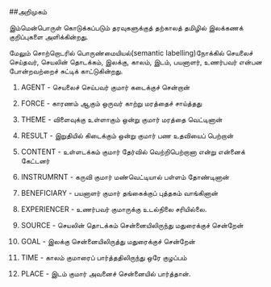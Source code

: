 ##அறிமுகம்

இம்மென்பொருள் கொடுக்கப்படும் தரவுகளுக்குத் தற்காலத் தமிழில் இலக்கணக் குறிப்புகளை அளிக்கின்றது.

மேலும்  சொற்றொடரில் பொருண்மையியல்(semantic labelling)நோக்கில் செயலைச் செய்தவர், செயலின் தொடக்கம், இலக்கு, காலம், இடம், பயனாளர், உணர்பவர் என்பன போன்றவற்றைச் சுட்டிக் காட்டுகின்றது.

  1. AGENT - செயலைச் செய்பவர்
  குமார் கடைக்குச் சென்றான்

  2. FORCE - காரணம் ஆகும் ஒருவர்
காற்று மரத்தைச் சாய்த்தது

  3. THEME - விளைவுக்கு உள்ளாகும் ஒன்று
குமார் மரத்தை வெட்டினான்

  4. RESULT - இறுதியில் கிடைக்கும் ஒன்று
குமார் பண உதவியைப் பெற்றான்

  5. CONTENT - உள்ளடக்கம்
குமார் தேர்வில் வெற்றிபெற்றானா என்று என்னைக் கேட்டனர்

  6. INSTRUMRNT - கருவி
குமார் மண்வெட்டியால் பள்ளம் தோண்டினான்

  7. BENEFICIARY - பயனாளர்
குமார் தங்கைக்குப் புத்தகம் வாங்கினான்

  8. EXPERIENCER - உணர்பவர்
குமாருக்கு உடல்நிலை சரியில்லை.

  9. SOURCE - செயலின் தொடக்கம்
சென்னையிலிருந்து மதுரைக்குச் சென்றேன்

  10. GOAL - இலக்கு
சென்னையிலிருத்து மதுரைக்குச் சென்றேன்

  11. TIME - காலம்
குமாரைப் பார்த்ததிலிருந்து ஒரே குழப்பம்

  12. PLACE - இடம்
குமார் அவனைச் சென்னையில் பார்த்தான்.

